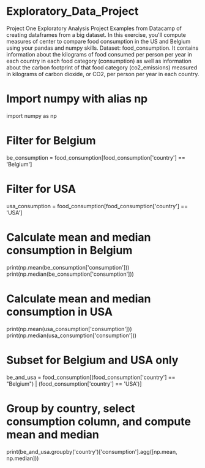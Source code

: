 # Exploratory_Data_Project
Project One Exploratory Analysis Project
Examples from Datacamp of creating dataframes from a big dataset. In this exercise, you'll compute measures of center to compare food consumption in the US and Belgium using your pandas and numpy skills. Dataset: food_consumption. It contains information about the kilograms of food consumed per person per year in each country in each food category (consumption) as well as information about the carbon footprint of that food category (co2_emissions) measured in kilograms of carbon dioxide, or CO2, per person per year in each country.

# Import numpy with alias np
import numpy as np

# Filter for Belgium
be_consumption = food_consumption[food_consumption['country'] == 'Belgium']

# Filter for USA
usa_consumption = food_consumption[food_consumption['country'] == 'USA']

# Calculate mean and median consumption in Belgium
print(np.mean(be_consumption['consumption']))
print(np.median(be_consumption['consumption']))

# Calculate mean and median consumption in USA
print(np.mean(usa_consumption['consumption']))
print(np.median(usa_consumption['consumption']))

# Subset for Belgium and USA only
be_and_usa = food_consumption[(food_consumption['country'] == "Belgium") | (food_consumption['country'] == 'USA')]

# Group by country, select consumption column, and compute mean and median
print(be_and_usa.groupby('country')['consumption'].agg([np.mean, np.median]))

